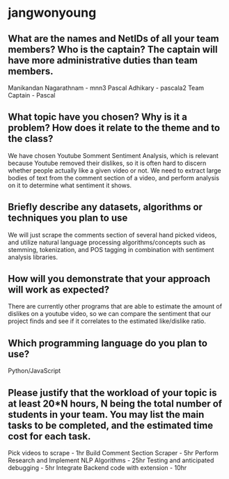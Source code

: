 # jangwonyoung

## What are the names and NetIDs of all your team members? Who is the captain? The captain will have more administrative duties than team members.
Manikandan Nagarathnam - mnn3
Pascal Adhikary - pascala2
Team Captain - Pascal

## What topic have you chosen? Why is it a problem? How does it relate to the theme and to the class?
We have chosen Youtube Somment Sentiment Analysis, which is relevant because Youtube removed their dislikes, so it is often hard to discern whether people actually like a given video or not. We need to extract large bodies of text from the comment section of a video, and perform analysis on it to determine what sentiment it shows. 

## Briefly describe any datasets, algorithms or techniques you plan to use
We will just scrape the comments section of several hand picked videos, and utilize natural language processing algorithms/concepts such as stemming, tokenization, and POS tagging in combination with sentiment analysis libraries. 

## How will you demonstrate that your approach will work as expected? 
There are currently other programs that are able to estimate the amount of dislikes on a youtube video, so we can compare the sentiment that our project finds and see if it correlates to the estimated like/dislike ratio.

## Which programming language do you plan to use?
Python/JavaScript

## Please justify that the workload of your topic is at least 20*N hours, N being the total number of students in your team. You may list the main tasks to be completed, and the estimated time cost for each task.
Pick videos to scrape - 1hr
Build Comment Section Scraper - 5hr
Perform Research and Implement NLP Algorithms - 25hr
Testing and anticipated debugging - 5hr
Integrate Backend code with extension - 10hr
